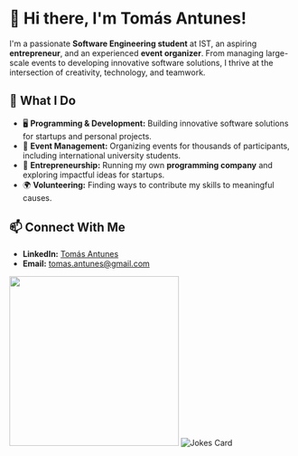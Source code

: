 # 👋 Hi there, I'm Tomás Antunes!

I'm a passionate **Software Engineering student** at IST, an aspiring **entrepreneur**, and an experienced **event organizer**. From managing large-scale events to developing innovative software solutions, I thrive at the intersection of creativity, technology, and teamwork.

## 🚀 What I Do

- 🖥️ **Programming & Development:** Building innovative software solutions for startups and personal projects.  
- 🎉 **Event Management:** Organizing events for thousands of participants, including international university students.  
- 🤝 **Entrepreneurship:** Running my own **programming company** and exploring impactful ideas for startups.  
- 🌍 **Volunteering:** Finding ways to contribute my skills to meaningful causes.  

## 📫 Connect With Me

- **LinkedIn:** [Tomás Antunes](https://linkedin.com/in/tomasantunes)  
- **Email:** tomas.antunes@gmail.com

<img src="https://i.imgflip.com/9bdioy.gif" width="300">

  <!-- HTML -->
<img src="https://readme-jokes.vercel.app/api" alt="Jokes Card" />
